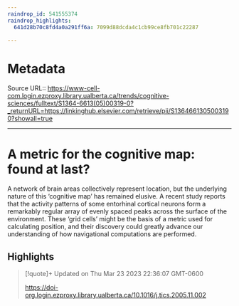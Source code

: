 ```yaml
---
raindrop_id: 541555374
raindrop_highlights:
  641d28b70c8fd4a0a291ff6a: 7099d88dcda4c1cb99ce8fb701c22287

---
```


# Metadata
Source URL:: https://www-cell-com.login.ezproxy.library.ualberta.ca/trends/cognitive-sciences/fulltext/S1364-6613(05)00319-0?_returnURL=https://linkinghub.elsevier.com/retrieve/pii/S1364661305003190?showall=true


---
# A metric for the cognitive map: found at last?

A network of brain areas collectively represent location, but the underlying nature
of this ‘cognitive map’ has remained elusive. A recent study reports that the activity
patterns of some entorhinal cortical neurons form a remarkably regular array of evenly
spaced peaks across the surface of the environment. These ‘grid cells’ might be the
basis of a metric used for calculating position, and their discovery could greatly
advance our understanding of how navigational computations are performed.

## Highlights

> [!quote]+ Updated on Thu Mar 23 2023 22:36:07 GMT-0600
>
> https://doi-org.login.ezproxy.library.ualberta.ca/10.1016/j.tics.2005.11.002
